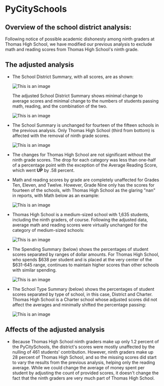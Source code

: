 # PyCitySchools
## Overview of the school district analysis:

Following notice of possible academic dishonesty among ninth graders at Thomas High School, we have modified our previous analysis to exclude math and reading scores from Thomas High School's ninth grade.

## The adjusted analysis
- The School District Summary, with all scores, are as shown:

  ![This is an image](https://github.com/JaimeStarling/School_District_Analysis/blob/main/District%20Summary%20DF%20Before.png)
  
  The adjusted School District Summary shows minimal change to average scores and minimal change to the numbers of students passing math, reading, and the   combination of the two.
  
  ![This is an image](https://github.com/JaimeStarling/School_District_Analysis/blob/main/District%20Summary%20DF%20After.png)

- The School Summary is unchanged for fourteen of the fifteen schools in the previous analysis. Only Thomas High School (third from bottom) is affected       with the removal of ninth grade scores. 
  
  ![This is an image](https://github.com/JaimeStarling/School_District_Analysis/blob/main/Per%20School%20DF%20After.png)

- The changes for Thomas High School are not significant without the ninth grade scores. The drop for each category was less than one-half of a percentage   point with the exception of the Average Reading Score, which went **UP** by .58 percent.

- Math and reading scores by grade are completely unaffected for Grades Ten, Eleven, and Twelve. However, Grade Nine only has the scores for fourteen of     the schools, with Thomas High School as the glaring "nan" in reports, with Math below as an example:
  
  ![This is an image](https://github.com/JaimeStarling/School_District_Analysis/blob/main/Math%20by%20Grade%20After.png)
  
- Thomas High School is a medium-sized school with 1,635 students, including the ninth graders, of course. Following the adjusted data, average math and     reading scores were virtually unchanged for the category of medium-sized schools:
  
  ![This is an image](https://github.com/JaimeStarling/School_District_Analysis/blob/main/Spending%20Summary%20DF%20After.png)
  
- The Spending Summary (below) shows the percentages of student scores separated by ranges of dollar amounts. For     Thomas High School, who spends $638     per student and is placed at the very center of the $631-645 range, continues to maintain higher scores than other schools with similar spending.

  ![This is an image](https://github.com/JaimeStarling/School_District_Analysis/blob/main/School%20Size%20DF%20After.png)

- The School Type Summary (below) shows the percentages of student scores separated by type of school, in this case, District and Charter. Thomas High       School is a Charter school whose adjusted scores did not affect the averages and minimally shifted the percentage passing:

  ![This is an image](https://github.com/JaimeStarling/School_District_Analysis/blob/main/School%20Type%20After.png)

## Affects of the adjusted analysis

- Because Thomas High School ninth graders make up only 1.2 percent of the PyCitySchools, the district's scores were mostly unaffected by the nulling of     461 students' contribution. However, ninth graders make up 28 percent of Thomas High School, and so the missing scores did start to vary the results from   the previous analysis, helping only the reading average. While we could change the average of money spent per student by adjusting the count of provided   scores, it doesn't change the fact that the ninth graders are very much part of Thomas High School.




